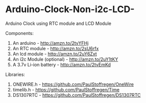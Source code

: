 # Arduino-Clock-Non-i2c-LCD-
Arduino Clock using RTC module and LCD Module

Components:

1. An arduino               - http://amzn.to/2tvYFHj 
2. An RTC module            - http://amzn.to/2sU6rfx
3. An lcd module            - http://amzn.to/2uY6Zxt
4. An i2c Module (optional) - http://amzn.to/2uY1tKY
5. A 3.7v Li-ion battery    - http://amzn.to/2tvEmKd


Libraries:

1. ONEWIRE.h       -  https://github.com/PaulStoffregen/OneWire
2. timelib.h       -  https://github.com/PaulStoffregen/Time
3. DS1307RTC       -  https://github.com/PaulStoffregen/DS1307RTC
